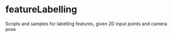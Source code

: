 # featureLabelling
Scripts and samples for labelling features, given 2D input points and camera pose
